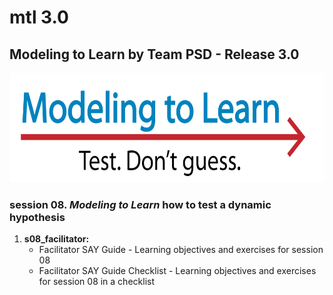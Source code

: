 # mtl 3.0

## Modeling to Learn by Team PSD - Release 3.0

<img src = "https://github.com/lzim/teampsd/blob/master/resources/logos/mtl_testdontguess_sm.png"
     height = "175" width = "650">

### session 08. *Modeling to Learn* how to test a **dynamic hypothesis**
    
1. **s08_facilitator:**
    - Facilitator SAY Guide - Learning objectives and exercises for session 08
    - Facilitator SAY Guide Checklist - Learning objectives and exercises for session 08 in a checklist

